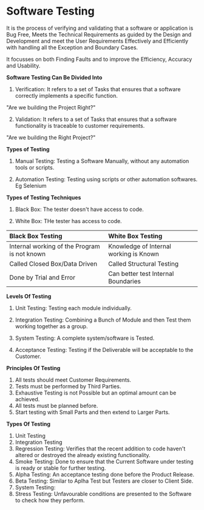 # Software Testing

It is the process of verifying and validating that a software or application is Bug Free, Meets the Technical Requirements as guided by the Design and Development and meet the User Requirements Effectively and Efficiently with handling all the Exception and Boundary Cases.

It focusses on both Finding Faults and to improve the Efficiency, Accuracy and Usability.

**Software Testing Can Be Divided Into**

1. Verification: It refers to a set of Tasks that ensures that a software correctly implements a specific function. 

"Are we building the Project Right?"

2. Validation: It refers to a set of Tasks that ensures that a software functionality is traceable to customer requirements.

"Are we building the Right Project?"

**Types of Testing**

1. Manual Testing: Testing a Software Manually, without any automation tools or scripts.

2. Automation Testing: Testing using scripts or other automation softwares. Eg Selenium

**Types of Testing Techniques**

1. Black Box: The tester doesn't have access to code.

2. White Box: THe tester has access to code.

|Black Box Testing|White Box Testing|
|:---|:---|
|Internal working of the Program is not known|Knowledge of Internal working is Known|
|Called Closed Box/Data Driven|Called Structural Testing|
|Done by Trial and Error|Can better test Internal Boundaries|

**Levels Of Testing**

1. Unit Testing: Testing each module individually.

2. Integration Testing: Combining a Bunch of Module and then Test them working together as a group.

3. System Testing: A complete system/software is Tested.

4. Acceptance Testing: Testing if the Deliverable will be acceptable to the Customer.

**Principles Of Testing**

1. All tests should meet Customer Requirements.
2. Tests must be performed by Third Parties.
3. Exhaustive Testing is not Possible but an optimal amount can be achieved.
4. All tests must be planned before.
5. Start testing with Small Parts and then extend to Larger Parts.

**Types Of Testing**

1. Unit Testing
2. Integration Testing
3. Regression Testing: Verifies that the recent addition to code haven't altered or destroyed the already existing functionality.
4. Smoke Testing: Done to ensure that the Current Software under testing is ready or stable for further testing.
5. Alpha Testing: An acceptance testing done before the Product Release.
6. Beta Testing: Similar to Aplha Test but Testers are closer to Client Side.
7. System Testing: 
8. Stress Testing: Unfavourable conditions are presented to the Software to check how they perform.